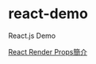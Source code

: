 # react-demo
React.js Demo

[React Render Props簡介](https://matthung0807.blogspot.com/2021/07/react-render-props-intro.html)
